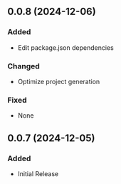 ## 0.0.8 (2024-12-06)

### Added
* Edit package.json dependencies

### Changed
* Optimize project generation

### Fixed
* None

## 0.0.7 (2024-12-05)

### Added
* Initial Release
